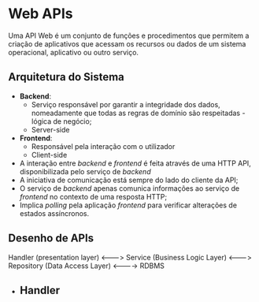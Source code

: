 # Web APIs



Uma API Web é um conjunto de funções e procedimentos que permitem a criação de aplicativos que acessam os recursos ou dados de um sistema operacional, aplicativo ou outro serviço.



## Arquitetura do Sistema



- **Backend**:
  - Serviço responsável  por garantir a integridade dos dados, nomeadamente que todas as regras de domínio são respeitadas - lógica de negócio;
  - Server-side
- **Frontend**:
  - Responsável pela interação com o utilizador
  - Client-side
- A interação entre *backend* e *frontend* é feita através de uma HTTP API, disponibilizada pelo serviço de *backend*
- A iniciativa de comunicação está sempre do lado do cliente da API;
- O serviço de *backend* apenas comunica informações ao serviço de *frontend* no contexto de uma resposta HTTP;
- Implica *polling* pela aplicação *frontend* para verificar alterações de estados assíncronos.

## Desenho de APIs



Handler (presentation layer) <---> Service (Business Logic Layer) <---> Repository (Data Access Layer) <----> RDBMS

- Handler
  - 



